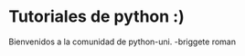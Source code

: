 Tutoriales de python :)
======================

Bienvenidos a la comunidad de python-uni.
-briggete roman
